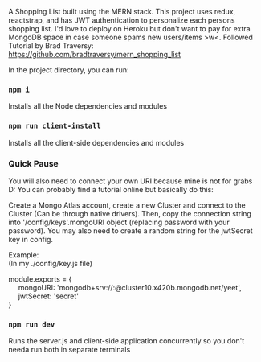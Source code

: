 A Shopping List built using the MERN stack. This project uses redux, reactstrap, and has JWT authentication to personalize each persons shopping list. I'd love to deploy on Heroku but don't want to pay for extra MongoDB space in case someone spams new users/items >w<. Followed Tutorial by Brad Traversy: https://github.com/bradtraversy/mern_shopping_list

In the project directory, you can run:

### `npm i`

Installs all the Node dependencies and modules

### `npm run client-install`

Installs all the client-side dependencies and modules


### Quick Pause
You will also need to connect your own URI because mine is not for grabs D:
You can probably find a tutorial online but basically do this:

Create a Mongo Atlas account, create a new Cluster and connect to the Cluster (Can be through native drivers). Then, copy the connection string into '/config/keys'.mongoURI object (replacing password with your password). You may also need to create a random string for the jwtSecret key in config.


Example:
\
(In my ./config/key.js file)

module.exports = { \
    &nbsp;&nbsp;&nbsp;&nbsp; mongoURI: 'mongodb+srv://<user>:<password>@cluster10.x420b.mongodb.net/yeet', \
    &nbsp;&nbsp;&nbsp;&nbsp; jwtSecret: 'secret' \
} 

### `npm run dev`

Runs the server.js and client-side application concurrently so you don't needa run both in separate terminals
